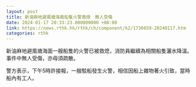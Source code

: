 ```yaml
---
layout: post
title: 新油麻地避風塘海面船隻火警救熄　無人受傷
date: 2024-01-17 20:33:23.000000000 +08:00
link: https://news.rthk.hk/rthk/ch/component/k2/1736659-20240117.htm
categories: rthk
---
```


新油麻地避風塘海面一艘船隻的火警已被救熄，消防員繼續為相關船隻灑水降溫。事件中無人受傷，亦毋須疏散。

警方表示，下午5時許接報，一艘駁船發生火警，相信因船上雜物著火引致，當時船內有工人。
